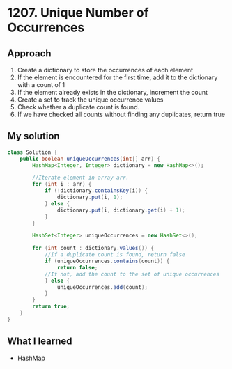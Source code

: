 # 1207. Unique Number of Occurrences


## Approach
1. Create a dictionary to store the occurrences of each element
2. If the element is encountered for the first time, add it to the dictionary with a count of 1
3. If the element already exists in the dictionary, increment the count
4. Create a set to track the unique occurrence values
5. Check whether a duplicate count is found. 
6. If we have checked all counts without finding any duplicates, return true

## My solution

```java
class Solution {
    public boolean uniqueOccurrences(int[] arr) {
        HashMap<Integer, Integer> dictionary = new HashMap<>();

        //Iterate element in array arr. 
        for (int i : arr) {
            if (!dictionary.containsKey(i)) {
                dictionary.put(i, 1);
            } else {
                dictionary.put(i, dictionary.get(i) + 1);
            }
        }

        HashSet<Integer> uniqueOccurrences = new HashSet<>();

        for (int count : dictionary.values()) {
            //If a duplicate count is found, return false
            if (uniqueOccurrences.contains(count)) {
                return false;
            //If not, add the count to the set of unique occurrences
            } else {
                uniqueOccurrences.add(count);
            }
        }
        return true;
    }
}
```
## What I learned
- HashMap